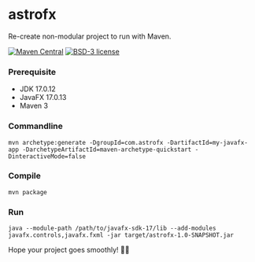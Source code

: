 # astrofx
Re-create non-modular project to run with Maven.

[![Maven Central](https://img.shields.io/maven-central/v/org.openjfx/javafx-maven-archetypes.svg?color=%234DC71F)](https://search.maven.org/#search|ga|1|org.openjfx.javafx-maven-archetypes)
[![BSD-3 license](https://img.shields.io/badge/license-BSD--3-%230778B9.svg)](https://opensource.org/licenses/BSD-3-Clause)

### Prerequisite

* JDK 17.0.12
* JavaFX 17.0.13
* Maven 3

### Commandline
```
mvn archetype:generate -DgroupId=com.astrofx -DartifactId=my-javafx-app -DarchetypeArtifactId=maven-archetype-quickstart -DinteractiveMode=false
```
### Compile
```
mvn package
```
### Run
```
java --module-path /path/to/javafx-sdk-17/lib --add-modules javafx.controls,javafx.fxml -jar target/astrofx-1.0-SNAPSHOT.jar
```

Hope your project goes smoothly! 🚀✨

